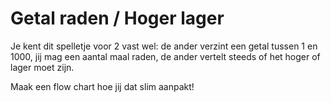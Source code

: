 # Getal raden / Hoger lager

Je kent dit spelletje voor 2 vast wel: de ander verzint een getal tussen 1 en 1000,
jij mag een aantal maal raden, de ander vertelt steeds of het hoger of lager moet zijn.

Maak een flow chart hoe jij dat slim aanpakt! 
